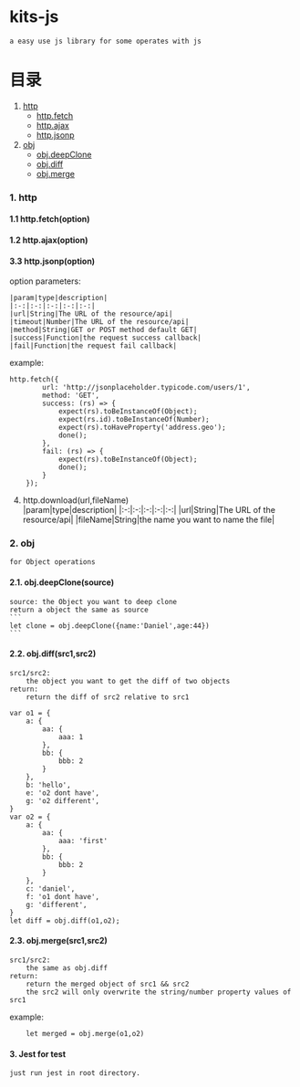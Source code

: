 # kits-js  
    a easy use js library for some operates with js  
目录
=
1. [http](#http)   
    - [http.fetch](#11-httpfetchoption)    
    - [http.ajax](#11-httpajaxoption)   
    - [http.jsonp](#11-httpjsonpoption) 
1. [obj](#obj)   
    - [obj.deepClone](#21-objdeepclonesource)
    -  [obj.diff](#22-objdiffsrc1src2)  
    -  [obj.merge](#22-objmergesrc1src2)


###  1. http
#### 1.1 http.fetch(option) 
#### 1.2 http.ajax(option)  
#### 3.3 http.jsonp(option)  
option parameters:

    |param|type|description|  
    |:-:|:-:|:-:|:-:|:-:|  
    |url|String|The URL of the resource/api|  
    |timeout|Number|The URL of the resource/api|  
    |method|String|GET or POST method default GET|  
    |success|Function|the request success callback|  
    |fail|Function|the request fail callback| 
example:
```
http.fetch({
        url: 'http://jsonplaceholder.typicode.com/users/1',
        method: 'GET',
        success: (rs) => {
            expect(rs).toBeInstanceOf(Object);
            expect(rs.id).toBeInstanceOf(Number);
            expect(rs).toHaveProperty('address.geo');
            done();
        },
        fail: (rs) => {
            expect(rs).toBeInstanceOf(Object);
            done();
        }
    });
```
4. http.download(url,fileName)  
    |param|type|description|
    |:-:|:-:|:-:|:-:|:-:|
    |url|String|The URL of the resource/api|
    |fileName|String|the name you want to name the file|

### 2. obj 
    for Object operations
#### 2.1.  obj.deepClone(source)      
    source: the Object you want to deep clone
    return a object the same as source
    ```
    let clone = obj.deepClone({name:'Daniel',age:44})
    ```

#### 2.2.  obj.diff(src1,src2)        
    src1/src2:     
        the object you want to get the diff of two objects   
    return:   
        return the diff of src2 relative to src1   
    
```
var o1 = {
    a: {
        aa: {
            aaa: 1
        },
        bb: {
            bbb: 2
        }
    },
    b: 'hello',
    e: 'o2 dont have',
    g: 'o2 different',
}
var o2 = {
    a: {
        aa: {
            aaa: 'first'
        },
        bb: {
            bbb: 2
        }
    },
    c: 'daniel',
    f: 'o1 dont have',
    g: 'different',
}
let diff = obj.diff(o1,o2);
```
#### 2.3.  obj.merge(src1,src2) 
    src1/src2:  
        the same as obj.diff  
    return:  
        return the merged object of src1 && src2  
        the src2 will only overwrite the string/number property values of src1
example:
```
    let merged = obj.merge(o1,o2)
```


#### 3. Jest for test
    just run jest in root directory.